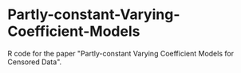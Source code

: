 # Partly-constant-Varying-Coefficient-Models
R code for the paper "Partly-constant Varying Coefficient Models for Censored Data".
